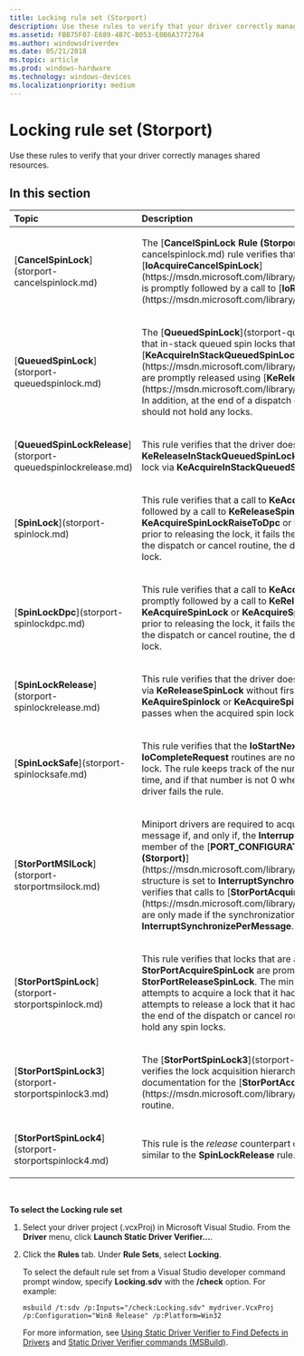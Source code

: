 ```yaml
---
title: Locking rule set (Storport)
description: Use these rules to verify that your driver correctly manages shared resources.
ms.assetid: FBB75F07-E689-4B7C-B053-E0B6A3772764
ms.author: windowsdriverdev
ms.date: 05/21/2018
ms.topic: article
ms.prod: windows-hardware
ms.technology: windows-devices
ms.localizationpriority: medium
---
```


# Locking rule set (Storport)


Use these rules to verify that your driver correctly manages shared resources.

## In this section


<table>
<colgroup>
<col width="50%" />
<col width="50%" />
</colgroup>
<thead>
<tr class="header">
<th align="left">Topic</th>
<th align="left">Description</th>
</tr>
</thead>
<tbody>
<tr class="odd">
<td align="left"><p>[<strong>CancelSpinLock</strong>](storport-cancelspinlock.md)</p></td>
<td align="left"><p>The [<strong>CancelSpinLock Rule (Storport)</strong>](storport-cancelspinlock.md) rule verifies that each call to [<strong>IoAcquireCancelSpinLock</strong>](https://msdn.microsoft.com/library/windows/hardware/ff548196) is promptly followed by a call to [<strong>IoReleaseCancelSpinLock</strong>](https://msdn.microsoft.com/library/windows/hardware/ff549550).</p></td>
</tr>
<tr class="even">
<td align="left"><p>[<strong>QueuedSpinLock</strong>](storport-queuedspinlock.md)</p></td>
<td align="left"><p>The [<strong>QueuedSpinLock</strong>](storport-queuedspinlock.md) rule verifies that in-stack queued spin locks that are acquired using [<strong>KeAcquireInStackQueuedSpinLock</strong>](https://msdn.microsoft.com/library/windows/hardware/ff551899) are promptly released using [<strong>KeReleaseInStackQueuedSpinLock</strong>](https://msdn.microsoft.com/library/windows/hardware/ff553130). In addition, at the end of a dispatch or cancel routine, the driver should not hold any locks.</p></td>
</tr>
<tr class="odd">
<td align="left"><p>[<strong>QueuedSpinLockRelease</strong>](storport-queuedspinlockrelease.md)</p></td>
<td align="left"><p>This rule verifies that the driver does not call <strong>KeReleaseInStackQueuedSpinLock</strong> without first acquiring the lock via <strong>KeAcquireInStackQueuedSpinLock</strong>.</p></td>
</tr>
<tr class="even">
<td align="left"><p>[<strong>SpinLock</strong>](storport-spinlock.md)</p></td>
<td align="left"><p>This rule verifies that a call to <strong>KeAcquireSpinLock</strong> is promptly followed by a call to <strong>KeReleaseSpinlock</strong>. If a driver calls <strong>KeAcquireSpinLockRaiseToDpc</strong> or <strong>KeAcquireSpinLock</strong> again prior to releasing the lock, it fails the rule. In addition, before exiting the dispatch or cancel routine, the driver must release the spin lock.</p></td>
</tr>
<tr class="odd">
<td align="left"><p>[<strong>SpinLockDpc</strong>](storport-spinlockdpc.md)</p></td>
<td align="left"><p>This rule verifies that a call to <strong>KeAcquireSpinLockRaiseToDpc</strong> is promptly followed by a call to <strong>KeReleaseSpinlock</strong>. If a driver calls <strong>KeAcquireSpinLock</strong> or <strong>KeAcquireSpinLockRaiseToDpc</strong> again prior to releasing the lock, it fails the rule. In addition, before exiting the dispatch or cancel routine, the driver must release the spin lock.</p></td>
</tr>
<tr class="even">
<td align="left"><p>[<strong>SpinLockRelease</strong>](storport-spinlockrelease.md)</p></td>
<td align="left"><p>This rule verifies that the driver does not attempt to release a lock via <strong>KeReleaseSpinLock</strong> without first acquiring it via <strong>KeAquireSpinlock</strong> or <strong>KeAcquireSpinLockRaiseToDpc</strong>. The rule passes when the acquired spin lock is released.</p></td>
</tr>
<tr class="odd">
<td align="left"><p>[<strong>SpinLockSafe</strong>](storport-spinlocksafe.md)</p></td>
<td align="left"><p>This rule verifies that the <strong>IoStartNextPacket</strong> and <strong>IoCompleteRequest</strong> routines are not called while holding a spin lock. The rule keeps track of the number of spin locks held at any time, and if that number is not 0 when either routine is called, the driver fails the rule.</p></td>
</tr>
<tr class="even">
<td align="left"><p>[<strong>StorPortMSILock</strong>](storport-storportmsilock.md)</p></td>
<td align="left"><p>Miniport drivers are required to acquire the MSI spin lock for a message if, and only if, the <strong>InterruptSynchronizationMode</strong> member of the [<strong>PORT_CONFIGURATION_INFORMATION (Storport)</strong>](https://msdn.microsoft.com/library/windows/hardware/ff563901) structure is set to <strong>InterruptSynchronizePerMessage</strong>. This rule verifies that calls to [<strong>StorPortAcquireMSISpinLock</strong>](https://msdn.microsoft.com/library/windows/hardware/ff567023) are only made if the synchronization mode is <strong>InterruptSynchronizePerMessage</strong>.</p></td>
</tr>
<tr class="odd">
<td align="left"><p>[<strong>StorPortSpinLock</strong>](storport-storportspinlock.md)</p></td>
<td align="left"><p>This rule verifies that locks that are acquired via <strong>StorPortAcquireSpinLock</strong> are promptly released via <strong>StorPortReleaseSpinLock</strong>. The miniport driver fails the rule if it attempts to acquire a lock that it had already acquired, or if it attempts to release a lock that it had not acquired. In addition, at the end of the dispatch or cancel routine, the driver should not hold any spin locks.</p></td>
</tr>
<tr class="even">
<td align="left"><p>[<strong>StorPortSpinLock3</strong>](storport-storportspinlock3.md)</p></td>
<td align="left"><p>The [<strong>StorPortSpinLock3</strong>](storport-storportspinlock3.md) rule verifies the lock acquisition hierarchy that is described in the documentation for the [<strong>StorPortAcquireSpinLock</strong>](https://msdn.microsoft.com/library/windows/hardware/ff567025) routine.</p></td>
</tr>
<tr class="odd">
<td align="left"><p>[<strong>StorPortSpinLock4</strong>](storport-storportspinlock4.md)</p></td>
<td align="left"><p>This rule is the <em>release</em> counterpart of <strong>StorPortSpinLock</strong>. It is similar to the <strong>SpinLockRelease</strong> rule.</p></td>
</tr>
</tbody>
</table>

 

**To select the Locking rule set**

1.  Select your driver project (.vcxProj) in Microsoft Visual Studio. From the **Driver** menu, click **Launch Static Driver Verifier…**.

2.  Click the **Rules** tab. Under **Rule Sets**, select **Locking**.

    To select the default rule set from a Visual Studio developer command prompt window, specify **Locking.sdv** with the **/check** option. For example:

    ```
    msbuild /t:sdv /p:Inputs="/check:Locking.sdv" mydriver.VcxProj /p:Configuration="Win8 Release" /p:Platform=Win32
    ```

    For more information, see [Using Static Driver Verifier to Find Defects in Drivers](https://msdn.microsoft.com/library/windows/hardware/hh454281) and [Static Driver Verifier commands (MSBuild)](https://msdn.microsoft.com/library/windows/hardware/hh466459).

 

 





